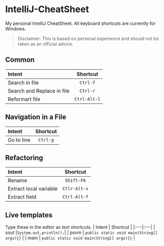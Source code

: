 # IntelliJ-CheatSheet
My personal IntelliJ CheatSheet. 
All keyboard shortcuts are currently for Windows. 

> Disclaimer: This is based on personal experience and should not be taken as an official advice.

## Common
| Intent | Shortcut |
|:---|:---:|
| Search in file | `Ctrl-f` |
| Search and Replace in file | `Ctrl-r` |
| Reformart file | `Ctrl-Alt-l` |

## Navigation in a File
| Intent | Shortcut |
|:---|:---:|
|Go to line|`Ctrl-g`|

## Refactoring
| Intent | Shortcut |
|:---|:---:|
| Rename |`Shift-F6`|
| Extract local variable | `Ctlr-Alt-v` |
| Extract field | `Ctrl-Alt-f` |

## Live templates
Type these in the editor as text shortcuts.
| Intent | Shortcut |
|:---|:---|
| sout |`System.out.println();`|
| psvm | `public static void main(String[] args){}` |
| main | `public static void main(String[] args){}` |
